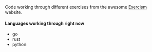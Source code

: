 Code working through different exercises from the awesome [Exercism](http://exercism.io/) website.


#### Languages working through right now 
- go
- rust
- python

